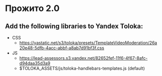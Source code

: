 # Прожито 2.0
## Add the following libraries to Yandex Toloka:
- CSS
  - https://yastatic.net/s3/toloka/presets/TemplateVideoModeration/26a20e48-5dfb-4acc-abbf-a8ab7d91bf3f.css
- JS
  - https://lead-assessors.s3.yandex.net/82652fef-11f6-4f67-8afc-d94daa35d3a9
  - $TOLOKA_ASSETS/js/toloka-handlebars-templates.js (default) 
